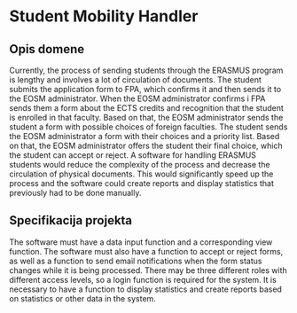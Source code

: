 
# Student Mobility Handler
## Opis domene
Currently, the process of sending students through the ERASMUS program is lengthy and involves a lot of circulation of documents. The student submits the application form to FPA, which confirms it and then sends it to the EOSM administrator. When the EOSM administrator confirms i FPA sends them a form about the ECTS credits and recognition that the student is enrolled in that faculty. Based on that, the EOSM administrator sends the student a form with possible choices of foreign faculties. The student sends the EOSM administrator a form with their choices and a priority list. Based on that, the EOSM administrator offers the student their final choice, which the student can accept or reject.
A software for handling ERASMUS students would reduce the complexity of the process and decrease the circulation of physical documents. This would significantly speed up the process and the software could create reports and display statistics that previously had to be done manually.
## Specifikacija projekta
The software must have a data input function and a corresponding view function. The software must also have a function to accept or reject forms, as well as a function to send email notifications when the form status changes while it is being processed. There may be three different roles with different access levels, so a login function is required for the system. It is necessary to have a function to display statistics and create reports based on statistics or other data in the system.
